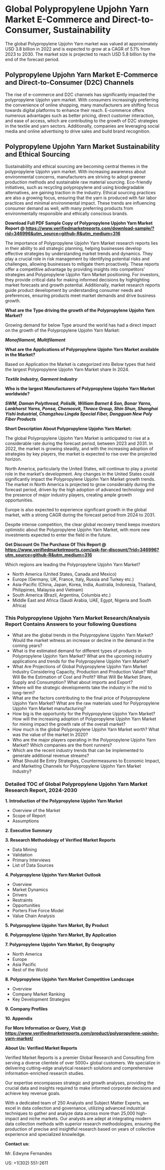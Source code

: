 <h1>Global Polypropylene Upjohn Yarn Market E-Commerce and Direct-to-Consumer, Sustainability</h1><p class=""><p>The global Polypropylene Upjohn Yarn market was valued at approximately USD 3.8 billion in 2022 and is expected to grow at a CAGR of 5.1% from 2023 to 2030. The market size is projected to reach USD 5.8 billion by the end of the forecast period.</p><h2>Polypropylene Upjohn Yarn Market E-Commerce and Direct-to-Consumer (D2C) Channels</h2><p>The rise of e-commerce and D2C channels has significantly impacted the polypropylene Upjohn yarn market. With consumers increasingly preferring the convenience of online shopping, many manufacturers are shifting focus towards digital platforms to enhance their reach. E-commerce offers numerous advantages such as better pricing, direct customer interaction, and ease of access, which are contributing to the growth of D2C strategies in the textile and yarn sectors. Additionally, companies are leveraging social media and online advertising to drive sales and build brand recognition.</p><h2>Polypropylene Upjohn Yarn Market Sustainability and Ethical Sourcing</h2><p>Sustainability and ethical sourcing are becoming central themes in the polypropylene Upjohn yarn market. With increasing awareness about environmental concerns, manufacturers are striving to adopt greener production methods and sustainable raw material sourcing. Eco-friendly initiatives, such as recycling polypropylene and using biodegradable alternatives, are gaining traction in the industry. Ethical sourcing practices are also a growing focus, ensuring that the yarn is produced with fair labor practices and minimal environmental impact. These trends are influencing consumer demand as well, with many preferring products from environmentally responsible and ethically conscious brands.</p></p><p class=""><strong>Download Full PDF Sample Copy of Polypropylene Upjohn Yarn Market Report @ <a href="https://www.verifiedmarketreports.com/download-sample/?rid=346996&utm_source=github-R&utm_medium=316" target="_blank">https://www.verifiedmarketreports.com/download-sample/?rid=346996&utm_source=github-R&utm_medium=316</a></strong></p><p>The importance of&nbsp;Polypropylene Upjohn Yarn Market research reports lies in their ability to aid strategic planning, helping businesses develop effective strategies by understanding market trends and dynamics. They play a crucial role in risk management by identifying potential risks and challenges, allowing businesses to mitigate them proactively. These reports offer a competitive advantage by providing insights into competitors' strategies and Polypropylene Upjohn Yarn Market positioning. For investors, they provide critical data for making informed decisions by highlighting market forecasts and growth potential. Additionally, market research reports guide product development by understanding consumer needs and preferences, ensuring products meet market demands and drive business growth.</p><p><strong>What are the&nbsp;Type driving the growth of the Polypropylene Upjohn Yarn Market?</strong></p><p id="" class="">Growing demand for below Type around the world has had a direct impact on the growth of the Polypropylene Upjohn Yarn Market:</p><p class=""><em><strong>Monofilament, Multifilament</strong></em></p><p class=""><strong>What are the&nbsp;Applications&nbsp;of Polypropylene Upjohn Yarn Market available in the Market?</strong></p><p id="" class="">Based on Application the Market is categorized into Below types that held the largest Polypropylene Upjohn Yarn Market share In 2024.</p><p class=""><em><strong>Textile Industry, Garment Industry</strong></em></p><p class=""><strong>Who is the largest Manufacturers of Polypropylene Upjohn Yarn Market worldwide?</strong></p><p><em><strong>SWM, Daman Polythread, Polisilk, William Barnet & Son, Bonar Yarns, Lankhorst Yarns, Ponsa, Chemosvit, Thrace Group, Shin Shun, Shanghai Yishi Industrial, Changzhou Lingda Special Fiber, Dongguan New Poly Fiber Products</strong></em></p><p id="" class=""><strong>Short Description About Polypropylene Upjohn Yarn Market:</strong></p><p>The global Polypropylene Upjohn Yarn Market is anticipated to rise at a considerable rate during the forecast period, between 2023 and 2031. In 2022, the market is growing steadily, and with the increasing adoption of strategies by key players, the market is expected to rise over the projected horizon.</p><p>North America, particularly the United States, will continue to play a pivotal role in the market's development. Any changes in the United States could significantly impact the Polypropylene Upjohn Yarn Market growth trends. The market in North America is projected to grow considerably during the forecast period, driven by the high adoption of advanced technology and the presence of major industry players, creating ample growth opportunities.</p><p>Europe is also expected to experience significant growth in the global market, with a strong CAGR during the forecast period from 2024 to 2031.</p><p>Despite intense competition, the clear global recovery trend keeps investors optimistic about the Polypropylene Upjohn Yarn Market, with more new investments expected to enter the field in the future.</p><p id="" class=""><strong>Get Discount On The Purchase Of This Report @ <a href="https://www.verifiedmarketreports.com/ask-for-discount/?rid=346996?utm_source=github-R&utm_medium=316" target="_blank">https://www.verifiedmarketreports.com/ask-for-discount/?rid=346996?utm_source=github-R&utm_medium=316</a></strong></p><p class="">Which regions are leading the Polypropylene Upjohn Yarn Market?</p><ul><li>North America (United States, Canada and Mexico)</li><li>Europe (Germany, UK, France, Italy, Russia and Turkey etc.)</li><li>Asia-Pacific (China, Japan, Korea, India, Australia, Indonesia, Thailand, Philippines, Malaysia and Vietnam)</li><li>South America (Brazil, Argentina, Columbia etc.)</li><li>Middle East and Africa (Saudi Arabia, UAE, Egypt, Nigeria and South Africa)</li></ul><h3 id="" class="">This Polypropylene Upjohn Yarn Market Research/Analysis Report Contains Answers to your following Questions</h3><ul><li>What are the global trends in the Polypropylene Upjohn Yarn Market? Would the market witness an increase or decline in the demand in the coming years?</li><li>What is the estimated demand for different types of products in Polypropylene Upjohn Yarn Market? What are the upcoming industry applications and trends for the Polypropylene Upjohn Yarn Market?</li><li>What Are Projections of Global Polypropylene Upjohn Yarn Market Industry Considering Capacity, Production and Production Value? What Will Be the Estimation of Cost and Profit? What Will Be Market Share, Supply and Consumption? What about imports and Export?</li><li>Where will the strategic developments take the industry in the mid to long-term?</li><li>What are the factors contributing to the final price of Polypropylene Upjohn Yarn Market? What are the raw materials used for Polypropylene Upjohn Yarn Market manufacturing?</li><li>How big is the opportunity for the Polypropylene Upjohn Yarn Market? How will the increasing adoption of Polypropylene Upjohn Yarn Market for mining impact the growth rate of the overall market?</li><li>How much is the global Polypropylene Upjohn Yarn Market worth? What was the value of the market In 2020?</li><li>Who are the major players operating in the Polypropylene Upjohn Yarn Market? Which companies are the front runners?</li><li>Which are the recent industry trends that can be implemented to generate additional revenue streams?</li><li>What Should Be Entry Strategies, Countermeasures to Economic Impact, and Marketing Channels for Polypropylene Upjohn Yarn Market Industry?</li></ul><h3 id="" class="">Detailed TOC of Global Polypropylene Upjohn Yarn Market Research Report, 2024-2030</h3><p id="" class=""><strong>1. Introduction of the Polypropylene Upjohn Yarn Market</strong></p><ul><li>Overview of the Market</li><li>Scope of Report</li><li>Assumptions</li></ul><p id="" class=""><strong>2. Executive Summary</strong></p><p id="" class=""><strong>3. Research Methodology of Verified Market Reports</strong></p><ul><li>Data Mining</li><li>Validation</li><li>Primary Interviews</li><li>List of Data Sources</li></ul><p id="" class=""><strong>4. Polypropylene Upjohn Yarn Market Outlook</strong></p><ul><li>Overview</li><li>Market Dynamics</li><li>Drivers</li><li>Restraints</li><li>Opportunities</li><li>Porters Five Force Model</li><li>Value Chain Analysis</li></ul><p id="" class=""><strong>5. Polypropylene Upjohn Yarn Market, By Product</strong></p><p id="" class=""><strong>6. Polypropylene Upjohn Yarn Market, By Application</strong></p><p id="" class=""><strong>7. Polypropylene Upjohn Yarn Market, By Geography</strong></p><ul><li>North America</li><li>Europe</li><li>Asia Pacific</li><li>Rest of the World</li></ul><p id="" class=""><strong>8. Polypropylene Upjohn Yarn Market Competitive Landscape</strong></p><ul><li>Overview</li><li>Company Market Ranking</li><li>Key Development Strategies</li></ul><p id="" class=""><strong>9. Company Profiles</strong></p><p id="" class=""><strong>10. Appendix</strong></p><p id="" class=""><strong>For More Information or Query, Visit @ <a href="https://www.verifiedmarketreports.com/product/polypropylene-upjohn-yarn-market/" target="_blank">https://www.verifiedmarketreports.com/product/polypropylene-upjohn-yarn-market/</a></strong></p><p id="" class=""><strong>About Us: Verified Market Reports</strong></p><p id="" class="">Verified Market Reports is a premier Global Research and Consulting firm serving a diverse clientele of over 5000+ global customers. We specialize in delivering cutting-edge analytical research solutions and comprehensive information-enriched research studies.</p><p id="" class="">Our expertise encompasses strategic and growth analyses, providing the crucial data and insights required to make informed corporate decisions and achieve key revenue goals.</p><p id="" class="">With a dedicated team of 250 Analysts and Subject Matter Experts, we excel in data collection and governance, utilizing advanced industrial techniques to gather and analyze data across more than 25,000 high-impact and niche markets. Our analysts are adept at integrating modern data collection methods with superior research methodologies, ensuring the production of precise and insightful research based on years of collective experience and specialized knowledge.</p><p id="" class=""><strong>Contact us:</strong></p><p id="" class="">Mr. Edwyne Fernandes</p><p id="" class="">US: +1(302) 551-2611</p>